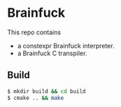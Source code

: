 # Brainfuck

This repo contains

- a constexpr Brainfuck interpreter.
- a Brainfuck C transpiler.


## Build

```bash
$ mkdir build && cd build
$ cmake .. && make
```
